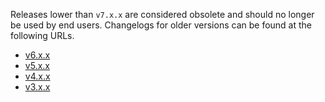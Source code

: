 <!-- [[> SEO
###### Number: 2.2

###### Title: Deprecated releases - Genshin Stella Mod
###### Description:
###### Tags: 
###### Canonical: /genshin-impact-reshade/docs?page=deprecated-releases
]]> -->

Releases lower than `v7.x.x` are considered obsolete and should no longer be used by end users. Changelogs for older versions can be found at the following URLs.

- [v6.x.x](/genshin-impact-reshade/docs?page=changelog_v6)
- [v5.x.x](/genshin-impact-reshade/docs?page=changelog_v5)
- [v4.x.x](/genshin-impact-reshade/docs?page=changelog_v4)
- [v3.x.x](/genshin-impact-reshade/docs?page=changelog_v3)